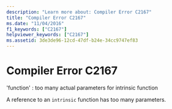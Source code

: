 ```yaml
---
description: "Learn more about: Compiler Error C2167"
title: "Compiler Error C2167"
ms.date: "11/04/2016"
f1_keywords: ["C2167"]
helpviewer_keywords: ["C2167"]
ms.assetid: 3de3de96-12cd-47df-b24e-34cc9747ef83
---
```

# Compiler Error C2167

'function' : too many actual parameters for intrinsic function

A reference to an `intrinsic` function has too many parameters.

